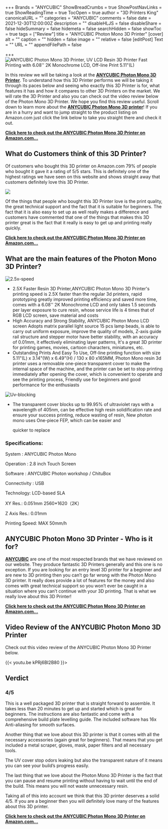 +++
Brands = "ANYCUBIC"
ShowBreadCrumbs = true
ShowPostNavLinks = true
ShowReadingTime = true
TocOpen = true
author = "3D Printers King"
canonicalURL = ""
categories = "ANYCUBIC"
comments = false
date = 2021-12-30T12:00:00Z
description = ""
disableHLJS = false
disableShare = false
hideSummary = false
hidemeta = false
searchHidden = false
showToc = true
tags = ["Review"]
title = "ANYCUBIC Photon Mono 3D Printer"
[cover]
alt = ""
caption = ""
hidden = false
image = ""
relative = false
[editPost]
Text = ""
URL = ""
appendFilePath = false

+++
![ANYCUBIC Photon Mono 3D Printer, UV LCD Resin 3D Printer Fast Printing with 6.08'' 2K Monochrome LCD, Off-line Print 5.11"(L)](https://images-na.ssl-images-amazon.com/images/I/71anf3B9wmL._AC_UL604_SR604,400_.jpg)

In this review we will be taking a look at the [**ANYCUBIC Photon Mono 3D Printer**](https://www.amazon.com/ANYCUBIC-Photon-Mono-Printing-Monochrome/dp/B08HH329TR?&linkCode=ll1&tag=3dprintersking-20&linkId=4e1a836a2a3dfa274977df3d65a06e0c&language=en_US&ref_=as_li_ss_tl).  To understand how this 3D Printer performs we will be taking it through its paces below and seeing who exactly this 3D Printer is for, what features it has and how it compares to other 3D Printers on the market.  We will rate the 3D Printer and also you can check out the video review below of the Photon Mono 3D Printer.  We hope you find this review useful.  Scroll down to learn more about the [**ANYCUBIC Photon Mono 3D printer**](https://www.amazon.com/ANYCUBIC-Photon-Mono-Printing-Monochrome/dp/B08HH329TR?&linkCode=ll1&tag=3dprintersking-20&linkId=4e1a836a2a3dfa274977df3d65a06e0c&language=en_US&ref_=as_li_ss_tl)!  If you are in a hurry and want to jump straight to the product listing on Amazon.com just click the link below to take you straight there and check it out.

[**Click here to check out the ANYCUBIC Photon Mono 3D Printer on Amazon.com…**](https://www.amazon.com/ANYCUBIC-Photon-Mono-Printing-Monochrome/dp/B08HH329TR?&linkCode=ll1&tag=3dprintersking-20&linkId=4e1a836a2a3dfa274977df3d65a06e0c&language=en_US&ref_=as_li_ss_tl)

## What do Customers think of this 3D Printer?

Of customers who bought this 3D printer on Amazon.com 79% of people who bought it gave it a rating of 5/5 stars.  This is definitely one of the highest ratings we have seen on this website and shows straight away that customers definitely love this 3D Printer.

![](/uploads/cd1dba8f-9111-413b-a589-17c73649e85a.jpeg)

Of the things that people who bought this 3D Printer love is the print quality, the great technical support and the fact that it is suitable for beginners.  The fact that it is also easy to set up as well really makes a difference and customers have commented that one of the things that makes this 3D printer great is the fact that it really is easy to get up and printing really quickly.

[**Click here to check out the ANYCUBIC Photon Mono 3D Printer on Amazon.com…**](https://www.amazon.com/ANYCUBIC-Photon-Mono-Printing-Monochrome/dp/B08HH329TR?&linkCode=ll1&tag=3dprintersking-20&linkId=4e1a836a2a3dfa274977df3d65a06e0c&language=en_US&ref_=as_li_ss_tl)

## What are the main features of the Photon Mono 3D Printer?

![2.5x-speed](/uploads/349e70ff-1823-415d-bb61-618e84e43bf5.jpeg "2.5x-speed")

* 2.5X Faster Resin 3D Printer,ANYCUBIC Photon Mono 3D Printer's printing speed is 2.5X faster than the regular 3d printers, rapid prototyping greatly improved printing efficiency and saved more time, comes with a 6.08'' 2K Monochrome LCD and only takes 1.5 seconds per layer exposure to cure resin, whose service life is 4 times that of RGB LCD screen, save material and costs
* High Accuracy and Strong Stability, ANYCUBIC Photon Mono LCD screen Adopts matrix parallel light source 15 pcs lamp beads, is able to carry out uniform exposure, improve the quality of models, Z-axis guide rail structure and stepper motor have better stability, with an accuracy of 0.01mm, it effectively eliminating layer patterns, It's a great 3D printer for printing games, movies, cartoon characters, miniatures, etc.
* Outstanding Prints And Easy To Use, Off-line printing function with size 5.11"(L) x 3.14"(W) x 6.49"(H) / 130 x 80 x165MM, Photon Mono resin 3d printer uses a removable one-piece transparent cover to make the internal space of the machine, and the printer can be set to stop printing immediately after opening the cover, which is convenient to operate and see the printing process, Friendly use for beginners and good performance for the enthusiasts

![Uv-blocking](/uploads/8a5fc73a-24aa-4fe1-9f4b-312283594793.jpeg "Uv-blocking")

* The transparent cover blocks up to 99.95% of ultraviolet rays with a wavelength of 405nm, can be effective high resin solidification rate and ensure your success printing, reduce wasting of resin, New photon mono uses One-piece FEP, which can be easier and 

  quicker to replace

### Specifications:

System : ANYCUBIC Photon Mono

Operation : 2.8 inch Touch Screen

Software : ANYCUBIC Photon workshop / ChituBox

Connectivity : USB

Technology: LCD-based SLA

XY Res.: 0.051mm 2560*1620（2K）

Z Axis Res.: 0.01mm

Printing Speed: MAX 50mm/h

## ANYCUBIC Photon Mono 3D Printer - Who is it for?

[**ANYCUBIC**](/brands/anycubic) are one of the most respected brands that we have reviewed on our website.  They produce fantastic 3D Printers generally and this one is no exception.  If you are looking for an entry level 3D printer for a beginner and are new to 3D printing then you can’t go far wrong with the Photon Mono 3D printer.  It really does provide a lot of features for the money and also comes with great technical support so you won’t ever be caught in a situation where you can’t continue with your 3D printing.  That is what we really love about this 3D Printer!

[**Click here to check out the ANYCUBIC Photon Mono 3D Printer on Amazon.com…**](https://www.amazon.com/ANYCUBIC-Photon-Mono-Printing-Monochrome/dp/B08HH329TR?&linkCode=ll1&tag=3dprintersking-20&linkId=4e1a836a2a3dfa274977df3d65a06e0c&language=en_US&ref_=as_li_ss_tl)

## Video Review of the ANYCUBIC Photon Mono 3D Printer

Check out this video review of the ANYCUBIC Photon Mono 3D Printer below.  

{{< youtu.be kPRj6BI2B80 }}>

## Verdict

### 4/5

This is a well packaged 3D printer that is straight forward to assemble.  It takes less than 20 minutes to get up and started which is great for beginners.  The instructions are also fantastic and come with a comprehensive build plate levelling guide.  The included software has 16x Anti-aliasing for smooth surfaces.

Another thing that we love about this 3D printer is that it comes with all the necessary accessories (again great for beginners).  That means that you get included a metal scraper, gloves, mask, paper filters and all necessary tools.  

The UV cover stop odors leaking but also the transparent nature of it means you can see your build’s progress easily.  

The last thing that we love about the  Photon Mono 3D Printer is the fact that you can pause and resume printing without having to wait until the end of the build.  This means you will not waste unnecessary resin.  

Taking all of this into account we think that this 3D printer deserves a solid 4/5.  If you are a beginner then you will definitely love many of the features about this 3D printer.

[**Click here to check out the ANYCUBIC Photon Mono 3D Printer on Amazon.com…**](https://www.amazon.com/ANYCUBIC-Photon-Mono-Printing-Monochrome/dp/B08HH329TR?&linkCode=ll1&tag=3dprintersking-20&linkId=4e1a836a2a3dfa274977df3d65a06e0c&language=en_US&ref_=as_li_ss_tl)